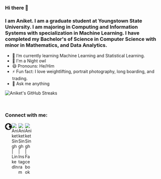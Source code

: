 ### Hi there 👋

### I am Aniket. I am a graduate student at Youngstown State University. I am majoring in Computing and Information Systems with specialization in Machine Learning. I have completed my Bachelor's of Science in Computer Science with minor in Mathematics, and Data Analytics. 
- 🌱 I’m currently learning Machine Learning and Statistical Learning. 
- 🦉 I'm a Night owl 
- 😄 Pronouns: He/Him
- ⚡ Fun fact: I love weightlifting, portrait photography, long boarding, and trading. 
- 💬 Ask me anything 




![Aniket's GitHub Streaks](https://github-readme-streak-stats.herokuapp.com/?user=singhaniket98&theme=dark)

<br>



### Connect with me:
[<img align="left" alt="Aniket Singh" width="22px" src="https://raw.githubusercontent.com/iconic/open-iconic/master/svg/globe.svg" />][website]
[<img align="left" alt="Aniket Singh | LinkedIn" width="22px" src="https://cdn.jsdelivr.net/npm/simple-icons@v3/icons/linkedin.svg" />][linkedin]
[<img align="left" alt="Aniket Singh | Instagram" width="22px" src="https://cdn.jsdelivr.net/npm/simple-icons@v3/icons/instagram.svg" />][instagram]
[<img align="left" alt="Aniket Singh | Facebook" width="22px" src="https://cdn.jsdelivr.net/npm/simple-icons@v3/icons/facebook.svg" />][facebook]

<br />





[website]: https://singhaniket98.github.io/
[instagram]: https://www.instagram.com/aniiiiii_ket/
[facebook]: https://www.facebook.com/aniketacous
[linkedin]: https://www.linkedin.com/in/singh-k-aniket/
